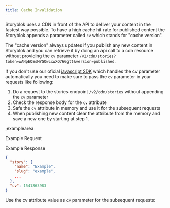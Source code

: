 ```yaml
---
title: Cache Invalidation
---
```


Storyblok uses a CDN in front of the API to deliver your content in the fastest way possible. To have a high cache hit rate for published content the Storyblok appends a parameter called `cv` which stands for "cache version".

The "cache version" always updates if you publish any new content in Storyblok and you can retrieve it by doing an api call to a cdn resource without providing the `cv` parameter `/v2/cdn/stories?token=wANpEQEsMYGOwLxwXQ76Ggtt&version=published`. 

If you don't use our oficial [javascript SDK](https://github.com/storyblok/storyblok-js-client) which handles the cv parameter automatically you need to make sure to pass the `cv` parameter in your requests like following:

1. Do a request to the stories endpoint `/v2/cdn/stories` without appending the `cv` parameter
2. Check the response body for the `cv` attribute
3. Safe the `cv` attribute in memory and use it for the subsequent requests
4. When publishing new content clear the attribute from the memory and save a new one by starting at step 1.

;examplearea

Example Request

<RequestExample url="https://api.storyblok.com/v2/cdn/stories/example?token=wANpEQEsMYGOwLxwXQ76Ggtt&version=published"></RequestExample>

Example Response

```json
{
  "story": {
    "name": "Example",
    "slug": "example",
    ...
  },
  "cv": 1541863983
}
```

Use the cv attribute value as `cv` parameter for the subsequent requests:

<RequestExample url="https://api.storyblok.com/v2/cdn/stories?cv=1541863983&token=wANpEQEsMYGOwLxwXQ76Ggtt"></RequestExample>


